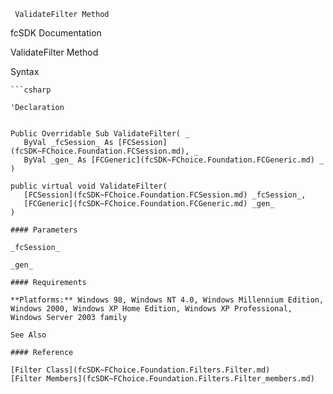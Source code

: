 ﻿     ValidateFilter Method                                                   

fcSDK Documentation

ValidateFilter Method

Syntax

```vbnet
```csharp

'Declaration
 

Public Overridable Sub ValidateFilter( _
   ByVal _fcSession_ As [FCSession](fcSDK~FChoice.Foundation.FCSession.md), _
   ByVal _gen_ As [FCGeneric](fcSDK~FChoice.Foundation.FCGeneric.md) _
) 

public virtual void ValidateFilter( 
   [FCSession](fcSDK~FChoice.Foundation.FCSession.md) _fcSession_,
   [FCGeneric](fcSDK~FChoice.Foundation.FCGeneric.md) _gen_
)

#### Parameters

_fcSession_

_gen_

#### Requirements

**Platforms:** Windows 98, Windows NT 4.0, Windows Millennium Edition, Windows 2000, Windows XP Home Edition, Windows XP Professional, Windows Server 2003 family

See Also

#### Reference

[Filter Class](fcSDK~FChoice.Foundation.Filters.Filter.md)  
[Filter Members](fcSDK~FChoice.Foundation.Filters.Filter_members.md)